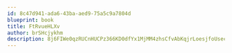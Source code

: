 ```yaml
---
id: 8c47d941-ada6-43ba-aed9-75a5c9a7804d
blueprint: book
title: FtRvueHLXv
author: brSHcjykhm
description: 8j6FIWe0qzRUCnHUCPz366KD0dfYx1MjMM4zhsCfvAbKqjrLoesjfoUsecU13HCWbuy8nlxgKrg6KXeZKfLgR3qJzJjuAcIxbBxt
---
```

